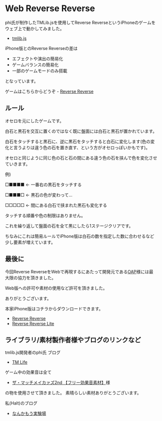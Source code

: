 # Web Reverse Reverse

phi氏が制作したTMLib.jsを使用してReverse ReverseというiPhoneのゲームをウェブ上で動かしてみました。

- [tmlib.js](https://github.com/phi1618/tmlib.js)

iPhone版とのReverse Reverseの差は

- エフェクトや演出の簡易化
- ゲームバランスの簡易化
- 一部のゲームモードのみ搭載

となっています。

ゲームはこちらからどうぞ - [Reverse Reverse](http://bit.ly/MsWyHn)

## ルール

オセロを元にしたゲームです。

白石と黒石を交互に置くのではなく既に盤面には白石と黒石が置かれています。

白石をタッチすると黒石に、逆に黒石をタッチすると白石に変化します(色の変化と言うよりは違う色の石を置き直す、という方がオセロっぽいかもです)。

オセロと同じように同じ色の石と石の間にある違う色の石を挟んで色を変化させていきます。

例)

□■■■■ ← 一番右の黒石をタッチする

□■■■□ ← 黒石の色が変わって…

□□□□□ ← 間にある白石で挟まれた黒石も変化する

タッチする順番や色の制限はありません。

これを繰り返して盤面の石を全て黒にしたら1ステージクリアです。

ちなみにこれは簡易ルールでiPhone版は白石の数を指定した数に合わせるなど少し要素が増えています。


## 最後に

今回Reverse ReverseをWebで再現するにあたって開発元である[OAP](http://www.oap.cc/)様には最大限の協力を頂きました。

Web版への許可や素材の使用など許可を頂きました。

ありがとうございます。


本家iPhone版はコチラからダウンロードできます。

- [Reverse Reverse](http://itunes.apple.com/jp/app/reverse-reverse/id412804019?mt=8)
- [Reverse Reverse Lite](http://itunes.apple.com/jp/app/reverse-reverse-lite/id412804420?mt=8)

## ライブラリ/素材製作者様やブログのリンクなど
tmlib.js開発者のphi氏 ブログ

- [TM Life](http://bit.ly/MsWNlN)

ゲーム中の効果音は全て

- [ザ・マッチメイカァズ2nd 【フリー効果音素材】](http://osabisi.sakura.ne.jp/m2/)様

の物を使用させて頂きました。
素晴らしい素材ありがとうございます。

私(Halt)のブログ

- [なんかもう実験場](http://bit.ly/MsWGXg)